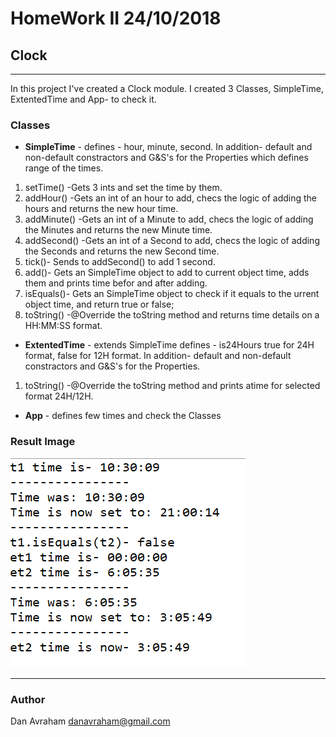 # HomeWork II 24/10/2018
## Clock
***

In this project I've created a Clock module. I created 3 Classes, SimpleTime, ExtentedTime and App- to check it.


### Classes

* **SimpleTime** - 
defines - hour, minute, second.
In addition- default and non-default constractors and G&S's for the Properties which defines range of the times.
1. setTime() -Gets 3 ints and set the time by them.
2. addHour() -Gets an int of an hour to add, checs the logic of adding the hours and returns the new hour time.
2. addMinute() -Gets an int of a Minute to add, checs the logic of adding the Minutes and returns the new Minute time.
2. addSecond() -Gets an int of a Second to add, checs the logic of adding the Seconds and returns the new Second time.
3. tick()- Sends to addSecond() to add 1 second.
4. add()- Gets an SimpleTime object to add to current object time, adds them and prints time befor and after adding.
5. isEquals()- Gets an SimpleTime object to check if it equals to the urrent object time, and return true or false;
6. toString() -@Override the toString method and returns time details on a HH:MM:SS format.

* **ExtentedTime** - extends SimpleTime 
defines - is24Hours true for 24H format, false for 12H format.
In addition- default and non-default constractors and G&S's for the Properties.
1. toString() -@Override the toString method and prints atime for selected format 24H/12H.



* **App** - defines few times and check the Classes


### Result Image
![](result.png)

***
 ### Author
 Dan Avraham
danavraham@gmail.com

